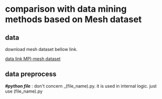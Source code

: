 comparison with data mining methods based on Mesh dataset
=====


data
----

 download mesh dataset bellow link.

 [data link MPI-mesh dataset](https://coma.is.tue.mpg.de/)
 
 


data preprocess
----




***#python file*** : don't concern _(file_name).py. it is used in internal logic. 
just use (file_name).py






